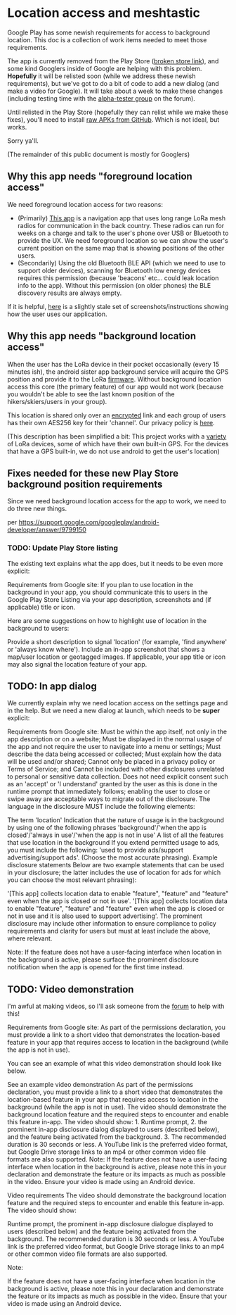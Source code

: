 # Location access and meshtastic

Google Play has some newish requirements for access to background location.  This doc is a collection of work items needed to meet those requirements.

The app is currently removed from the Play Store ([broken store link](https://play.google.com/store/apps/details?id=com.geeksville.mesh)), and some kind Googlers inside of Google are helping with this problem.  **Hopefully** it will be
relisted soon (while we address these newish requirements), but we've got to do a bit of code to add a new dialog (and make a video for Google).  It will take about a week to make these changes (including testing time with the [alpha-tester group](https://meshtastic.discourse.group/c/development/alpha-testers/) on the forum).

Until relisted in the Play Store (hopefully they can relist while we make these fixes), you'll need to install [raw APKs from GitHub](https://github.com/meshtastic/Meshtastic-Android/releases).  Which is not ideal, but works.

Sorry ya'll.  

(The remainder of this public document is mostly for Googlers)

## Why this app needs "foreground location access"

We need foreground location access for two reasons:

* (Primarily) [This app](https://github.com/meshtastic/Meshtastic-Android) is a navigation app that uses long range LoRa mesh radios for communication in the back country.  These radios can run for weeks on a charge and talk to the user's phone over USB or Bluetooth to provide the UX.  We need foreground location so we can show the user's current position on the same map that is showing positions of the other users.
* (Secondarily) Using the old Bluetooth BLE API (which we need to use to support older devices), scanning for Bluetooth low energy devices requires this permission (because 'beacons' etc... could leak location info to the app).  Without this permission (on older phones) the BLE discovery results are always empty.

If it is helpful, [here](https://meshtastic.org/docs/software/android/android-usage) is a slightly stale set of screenshots/instructions showing how the user uses our application.

## Why this app needs "background location access"

When the user has the LoRa device in their pocket occasionally (every 15 minutes ish), the android sister app background service will acquire the GPS position and provide it to the LoRa [firmware](https://github.com/meshtastic/Meshtastic-device).  Without background location access this core (the primary feature) of our app would not work (because you wouldn't be able to see the last known position of the hikers/skiers/users in your group).

This location is shared only over an [encrypted](https://meshtastic.org/docs/developers/device/encryption) link and each group of users has their own AES256 key for their 'channel'.  Our privacy policy is [here](https://meshtastic.org/docs/legal/privacy).

(This description has been simplified a bit: This project works with a [variety](https://meshtastic.org/docs/hardware) of LoRa devices, some of which have their own built-in GPS. For the devices that have a GPS built-in, we do not use android to get the user's location)

## Fixes needed for these new Play Store background position requirements

Since we need background location access for the app to work, we need to do three new things.

per https://support.google.com/googleplay/android-developer/answer/9799150

### TODO: Update Play Store listing

The existing text explains what the app does, but it needs to be even more explicit:

Requirements from Google site:
If you plan to use location in the background in your app, you should communicate this to users in the Google Play Store Listing via your app description, screenshots and (if applicable) title or icon. 

Here are some suggestions on how to highlight use of location in the background to users:

Provide a short description to signal 'location' (for example, 'find anywhere' or 'always know where').
Include an in-app screenshot that shows a map/user location or geotagged images. 
If applicable, your app title or icon may also signal the location feature of your app.

## TODO: In app dialog

We currently explain why we need location access on the settings page and in the help.  But we need a new dialog at launch, which needs to be **super** explicit:

Requirements from Google site:
Must be within the app itself, not only in the app description or on a website;
Must be displayed in the normal usage of the app and not require the user to navigate into a menu or settings;
Must describe the data being accessed or collected;
Must explain how the data will be used and/or shared;
Cannot only be placed in a privacy policy or Terms of Service; and
Cannot be included with other disclosures unrelated to personal or sensitive data collection.
Does not need explicit consent such as an 'accept' or 'I understand' granted by the user as this is done in the runtime prompt that immediately follows; enabling the user to close or swipe away are acceptable ways to migrate out of the disclosure.
The language in the disclosure MUST include the following elements:

The term 'location'
Indication that the nature of usage is in the background by using one of the following phrases 'background'/'when the app is closed'/'always in use'/'when the app is not in use'
A list of all the features that use location in the background
If you extend permitted usage to ads, you must include the following: 'used to provide ads/support advertising/support ads'. (Choose the most accurate phrasing).
Example disclosure statements
Below are two example statements that can be used in your disclosure; the latter includes the use of location for ads for which you can choose the most relevant phrasing):

'[This app] collects location data to enable "feature", "feature" and "feature" even when the app is closed or not in use'. 
'[This app] collects location data to enable "feature", "feature" and "feature" even when the app is closed or not in use and it is also used to support advertising'.
The prominent disclosure may include other information to ensure compliance to policy requirements and clarity for users but must at least include the above, where relevant.

Note: If the feature does not have a user-facing interface when location in the background is active, please surface the prominent disclosure notification when the app is opened for the first time instead.

## TODO: Video demonstration

I'm awful at making videos, so I'll ask someone from the [forum](https://meshtastic.discourse.group/) to help with this!

Requirements from Google site:
As part of the permissions declaration, you must provide a link to a short video that demonstrates the location-based feature in your app that requires access to location in the background (while the app is not in use). 

You can see an example of what this video demonstration should look like below.

See an example video demonstration
As part of the permissions declaration, you must provide a link to a short video that demonstrates the location-based feature in your app that requires access to location in the background (while the app is not in use). The video should demonstrate the background location feature and the required steps to encounter and enable this feature in-app. The video should show: 1. Runtime prompt, 2. the prominent in-app disclosure dialog displayed to users (described below), and the feature being activated from the background. 3. The recommended duration is 30 seconds or less. A YouTube link is the preferred video format, but Google Drive storage links to an mp4 or other common video file formats are also supported. Note: If the feature does not have a user-facing interface when location in the background is active, please note this in your declaration and demonstrate the feature or its impacts as much as possible in the video. Ensure your video is made using an Android device. 

Video requirements
The video should demonstrate the background location feature and the required steps to encounter and enable this feature in-app. The video should show:

Runtime prompt,
the prominent in-app disclosure dialogue displayed to users (described below)
and the feature being activated from the background.
The recommended duration is 30 seconds or less. A YouTube link is the preferred video format, but Google Drive storage links to an mp4 or other common video file formats are also supported.

Note:

If the feature does not have a user-facing interface when location in the background is active, please note this in your declaration and demonstrate the feature or its impacts as much as possible in the video.
Ensure that your video is made using an Android device.
